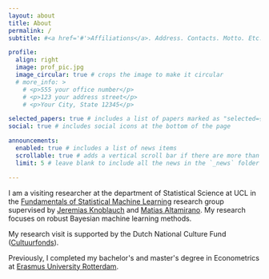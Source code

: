 ```yaml
---
layout: about
title: About
permalink: /
subtitle: #<a href='#'>Affiliations</a>. Address. Contacts. Motto. Etc.

profile:
  align: right
  image: prof_pic.jpg
  image_circular: true # crops the image to make it circular
  # more_info: >
    # <p>555 your office number</p>
    # <p>123 your address street</p>
    # <p>Your City, State 12345</p>

selected_papers: true # includes a list of papers marked as "selected={true}"
social: true # includes social icons at the bottom of the page

announcements:
  enabled: true # includes a list of news items
  scrollable: true # adds a vertical scroll bar if there are more than 3 news items
  limit: 5 # leave blank to include all the news in the `_news` folder

---
```


I am a visiting researcher at the department of Statistical Science at UCL in the [Fundamentals of Statistical Machine Learning](https://fsml-ucl.github.io/) research group supervised by [Jeremias Knoblauch](https://jeremiasknoblauch.github.io/) and [Matias Altamirano](https://maltamiranomontero.github.io/). My research focuses on robust Bayesian machine learning methods.

My research visit is supported by the Dutch National Culture Fund ([Cultuurfonds](https://www.cultuurfonds.nl/)).

Previously, I completed my bachelor's and master's degree in Econometrics at [Erasmus University Rotterdam](https://www.eur.nl/en/ese/department-econometrics).
